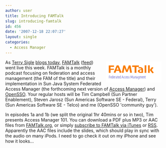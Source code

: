 ```yaml
---
author: user
title: Introducing FAMTalk
slug: introducing-famtalk
id: 456
date: '2007-12-18 22:07:27'
layout: single
categories:
  - Access Manager
---
```


<span style="margin: 5px; float: right;">[![](images/FAMTalk.jpg)](http://famtalk.org/)</span>

As [Terry Sigle](http://blogs.sun.com/tls/) [blogs today](http://blogs.sun.com/tls/entry/famtalk_talking_about_federated_access), [FAMTalk](http://famtalk.org/) ([feed](http://www.famtalk.org/rss.xml)) went live this week. FAMTalk is a monthly podcast focusing on federation and access management (the FAM of the title) and their implementation in Sun Java System Federated Access Manager (the forthcoming next version of [Access Manager](http://www.sun.com/software/products/access_mgr/)) and [OpenSSO](http://opensso.org/). Your regular hosts will be Tim Campbell (Sun Partner Enablement), Steven Jarosz (Sun Americas Software SE - Federal), Terry (Sun Americas Software SE - Telco) and me (OpenSSO 'community guy').

In episodes 1a and 1b (we split the original 1hr 40mins or so in two), Tim presents Access Manager 101\. You can download a PDF plus MP3 or AAC files from [FAMTalk.org](http://famtalk.org/), or simply [subscribe to FAMTalk via iTunes](http://phobos.apple.com/WebObjects/MZStore.woa/wa/viewPodcast?id=270422627) or [RSS](http://www.famtalk.org/rss.xml). Apparently the AAC files include the slides, which should play in sync with the audio on many iPods. I need to go check it out on my iPhone and see how it looks...